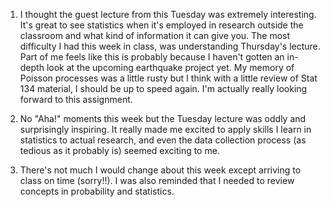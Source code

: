 1. I thought the guest lecture from this Tuesday was extremely interesting. It's great to see statistics when it's employed in research outside the classroom and what kind of information it can give you. The most difficulty I had this week in class, was understanding Thursday's lecture. Part of me feels like this is probably because I haven't gotten an in-depth look at the upcoming earthquake project yet. My memory of Poisson processes was a little rusty but I think with a little review of Stat 134 material, I should be up to speed again. I'm actually really looking forward to this assignment. 

2. No "Aha!" moments this week but the Tuesday lecture was oddly and surprisingly inspiring. It really made me excited to apply skills I learn in statistics to actual research, and even the data collection process (as tedious as it probably is) seemed exciting to me. 

3. There's not much I would change about this week except arriving to class on time (sorry!!). I was also reminded that I needed to review concepts in probability and statistics. 
